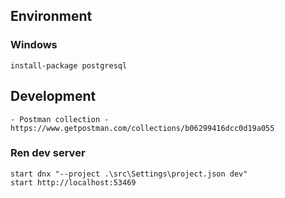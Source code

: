 ## Environment

### Windows

    install-package postgresql
	
## Development

    - Postman collection - https://www.getpostman.com/collections/b06299416dcc0d19a055

### Ren dev server

    start dnx "--project .\src\Settings\project.json dev"
    start http://localhost:53469